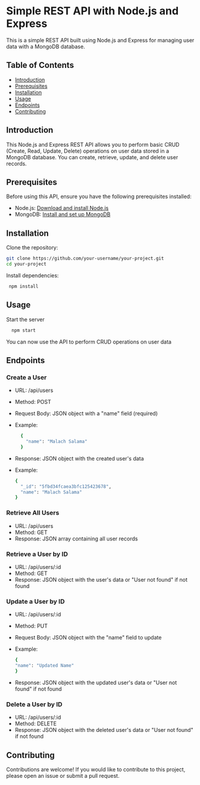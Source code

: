 # Simple REST API with Node.js and Express

This is a simple REST API built using Node.js and Express for managing user data with a MongoDB database.

## Table of Contents

- [Introduction](#introduction)
- [Prerequisites](#prerequisites)
- [Installation](#installation)
- [Usage](#usage)
- [Endpoints](#endpoints)
- [Contributing](#contributing)

## Introduction

This Node.js and Express REST API allows you to perform basic CRUD (Create, Read, Update, Delete) operations on user data stored in a MongoDB database. You can create, retrieve, update, and delete user records.

## Prerequisites

Before using this API, ensure you have the following prerequisites installed:

- Node.js: [Download and install Node.js](https://nodejs.org/)
- MongoDB: [Install and set up MongoDB](https://docs.mongodb.com/manual/installation/)

## Installation

 Clone the repository:
   ```bash
   git clone https://github.com/your-username/your-project.git
   cd your-project
   ```

 Install dependencies:
 ```bash
  npm install
 ```

## Usage
Start the server
  ```bash
    npm start
  ```
You can now use the API to perform CRUD operations on user data

## Endpoints
### Create a User
- URL: /api/users

- Method: POST

- Request Body: JSON object with a "name" field (required)

- Example:
  ```bash
    {
      "name": "Malach Salama"
    }
  ```
- Response: JSON object with the created user's data
- Example:
  ```bash
  {
    "_id": "5fbd34fcaea3bfc125423678",
    "name": "Malach Salama"
  }
  ```

### Retrieve All Users
- URL: /api/users
- Method: GET
- Response: JSON array containing all user records

### Retrieve a User by ID
- URL: /api/users/:id
- Method: GET
- Response: JSON object with the user's data or "User not found" if not found


### Update a User by ID
- URL: /api/users/:id

- Method: PUT

- Request Body: JSON object with the "name" field to update

- Example:
  ```bash
  {
  "name": "Updated Name"
  }
  ```
- Response: JSON object with the updated user's data or "User not found" if not found

### Delete a User by ID
- URL: /api/users/:id
- Method: DELETE
- Response: JSON object with the deleted user's data or "User not found" if not found


## Contributing
Contributions are welcome! If you would like to contribute to this project, please open an issue or submit a pull request.



   

